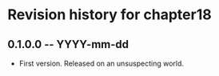 # Revision history for chapter18

## 0.1.0.0 -- YYYY-mm-dd

* First version. Released on an unsuspecting world.
